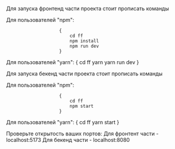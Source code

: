 Для запуска фронтенд части проекта стоит прописать команды 

Для пользователей "npm":

                        {
                            cd ff
                            npm install 
                            npm run dev
                        }
Для пользователей "yarn":
                        {
                            cd ff
                            yarn 
                            yarn run dev
                        }


Для запуска бекенд части проекта стоит прописать команды 

Для пользователей "npm":

                        {
                            cd ff
                            npm start
                        }
Для пользователей "yarn":
                        {
                            cd ff
                            yarn start
                        }

Проверьте открытость ваших портов:
Для фронтент части - localhost:5173
Для бекенд части - localhost:8080

